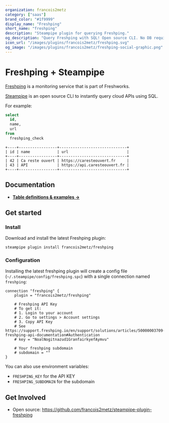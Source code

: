 ```yaml
---
organization: francois2metz
category: ["saas"]
brand_color: "#1f9999"
display_name: "Freshping"
short_name: "freshping"
description: "Steampipe plugin for querying Freshping."
og_description: "Query Freshping with SQL! Open source CLI. No DB required."
icon_url: "/images/plugins/francois2metz/freshping.svg"
og_image: "/images/plugins/francois2metz/freshping-social-graphic.png"
---
```


# Freshping + Steampipe

[Freshping](https://www.freshworks.com/website-monitoring/) is a monitoring service that is part of Freshworks.

[Steampipe](https://steampipe.io) is an open source CLI to instantly query cloud APIs using SQL.

For example:

```sql
select
  id,
  name,
  url
from
  freshping_check
```

```
+----+-----------------+------------------------------+
| id | name            | url                          |
+----+-----------------+------------------------------+
| 42 | Ca reste ouvert | https://caresteouvert.fr     |
| 43 | API             | https://api.caresteouvert.fr |
+----+-----------------+------------------------------+
```

## Documentation

- **[Table definitions & examples →](/plugins/francois2metz/freshping/tables)**

## Get started

### Install

Download and install the latest Freshping plugin:

```bash
steampipe plugin install francois2metz/freshping
```

### Configuration

Installing the latest freshping plugin will create a config file (`~/.steampipe/config/freshping.spc`) with a single connection named `freshping`:

```hcl
connection "freshping" {
    plugin = "francois2metz/freshping"

    # Freshping API Key
    # To get it:
    # 1. Login to your account
    # 2. Go to settings > Account settings
    # 3. Copy API Key
    # See https://support.freshping.io/en/support/solutions/articles/50000003709-freshping-api-documentation#Authentication
    # key = "NoalNogitnazud1GranfairkyefAymvu"

    # Your freshping subdomain
    # subdomain = ""
}
```

You can also use environment variables:

- `FRESHPING_KEY` for the API KEY
- `FRESHPING_SUBDOMAIN` for the subdomain

## Get Involved

* Open source: https://github.com/francois2metz/steampipe-plugin-freshping
